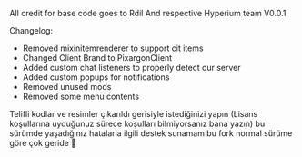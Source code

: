 


All credit for base code goes to Rdil And respective Hyperium team 
V0.0.1

Changelog:
- Removed mixinitemrenderer to support cit items
- Changed Client Brand to PixargonClient
- Added custom chat listeners to properly detect our server
- Added custom popups for notifications
- Removed unused mods 
- Removed some menu contents



Telifli kodlar ve resimler çıkarıldı gerisiyle istediğinizi yapın (Lisans koşullarına uyduğunuz sürece koşulları bilmiyorsanız bana yazın)
bu sürümde yaşadığınız hatalarla ilgili destek sunamam bu fork normal sürüme göre çok geride 
🤨
